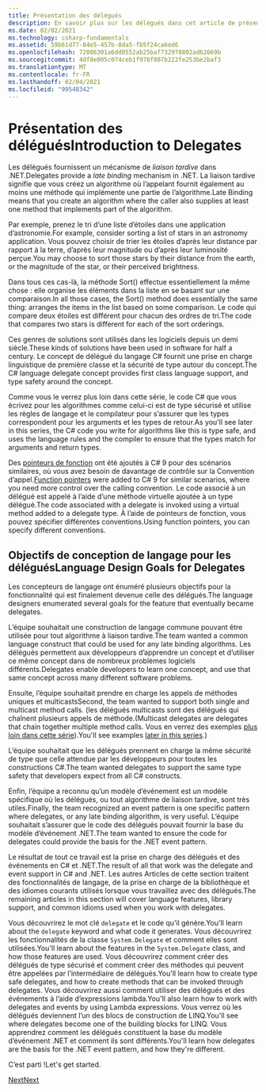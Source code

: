 ```yaml
---
title: Présentation des délégués
description: En savoir plus sur les délégués dans cet article de présentation qui présente les concepts de base et décrit les objectifs de conception de langage pour les délégués.
ms.date: 02/02/2021
ms.technology: csharp-fundamentals
ms.assetid: 59b61d77-84e5-457b-8da5-fb5f24ca6ed6
ms.openlocfilehash: 72086301a6dd0552ab25baf732978802ad62669b
ms.sourcegitcommit: 4df8e005c074ceb1f978f007b222fe253be2baf3
ms.translationtype: MT
ms.contentlocale: fr-FR
ms.lasthandoff: 02/04/2021
ms.locfileid: "99548342"
---
```

# <a name="introduction-to-delegates"></a><span data-ttu-id="39456-103">Présentation des délégués</span><span class="sxs-lookup"><span data-stu-id="39456-103">Introduction to Delegates</span></span>

<span data-ttu-id="39456-104">Les délégués fournissent un mécanisme de *liaison tardive* dans .NET.</span><span class="sxs-lookup"><span data-stu-id="39456-104">Delegates provide a *late binding* mechanism in .NET.</span></span> <span data-ttu-id="39456-105">La liaison tardive signifie que vous créez un algorithme où l’appelant fournit également au moins une méthode qui implémente une partie de l’algorithme.</span><span class="sxs-lookup"><span data-stu-id="39456-105">Late Binding means that you create an algorithm where the caller also supplies at least one method that implements part of the algorithm.</span></span>

<span data-ttu-id="39456-106">Par exemple, prenez le tri d’une liste d’étoiles dans une application d’astronomie.</span><span class="sxs-lookup"><span data-stu-id="39456-106">For example, consider sorting a list of stars in an astronomy application.</span></span>
<span data-ttu-id="39456-107">Vous pouvez choisir de trier les étoiles d’après leur distance par rapport à la terre, d’après leur magnitude ou d’après leur luminosité perçue.</span><span class="sxs-lookup"><span data-stu-id="39456-107">You may choose to sort those stars by their distance from the earth, or the magnitude of the star, or their perceived brightness.</span></span>

<span data-ttu-id="39456-108">Dans tous ces cas-là, la méthode Sort() effectue essentiellement la même chose : elle organise les éléments dans la liste en se basant sur une comparaison.</span><span class="sxs-lookup"><span data-stu-id="39456-108">In all those cases, the Sort() method does essentially the same thing: arranges the items in the list based on some comparison.</span></span> <span data-ttu-id="39456-109">Le code qui compare deux étoiles est différent pour chacun des ordres de tri.</span><span class="sxs-lookup"><span data-stu-id="39456-109">The code that compares two stars is different for each of the sort orderings.</span></span>

<span data-ttu-id="39456-110">Ces genres de solutions sont utilisés dans les logiciels depuis un demi siècle.</span><span class="sxs-lookup"><span data-stu-id="39456-110">These kinds of solutions have been used in software for half a century.</span></span>
<span data-ttu-id="39456-111">Le concept de délégué du langage C# fournit une prise en charge linguistique de première classe et la sécurité de type autour du concept.</span><span class="sxs-lookup"><span data-stu-id="39456-111">The C# language delegate concept provides first class language support, and type safety around the concept.</span></span>

<span data-ttu-id="39456-112">Comme vous le verrez plus loin dans cette série, le code C# que vous écrivez pour les algorithmes comme celui-ci est de type sécurisé et utilise les règles de langage et le compilateur pour s’assurer que les types correspondent pour les arguments et les types de retour.</span><span class="sxs-lookup"><span data-stu-id="39456-112">As you'll see later in this series, the C# code you write for algorithms like this is type safe, and uses the language rules and the compiler to ensure that the types match for arguments and return types.</span></span>

<span data-ttu-id="39456-113">Des [pointeurs de fonction](~/_csharplang/proposals/csharp-9.0/function-pointers.md) ont été ajoutés à C# 9 pour des scénarios similaires, où vous avez besoin de davantage de contrôle sur la Convention d’appel.</span><span class="sxs-lookup"><span data-stu-id="39456-113">[Function pointers](~/_csharplang/proposals/csharp-9.0/function-pointers.md) were added to C# 9 for similar scenarios, where you need more control over the calling convention.</span></span> <span data-ttu-id="39456-114">Le code associé à un délégué est appelé à l’aide d’une méthode virtuelle ajoutée à un type délégué.</span><span class="sxs-lookup"><span data-stu-id="39456-114">The code associated with a delegate is invoked using a virtual method added to a delegate type.</span></span> <span data-ttu-id="39456-115">À l’aide de pointeurs de fonction, vous pouvez spécifier différentes conventions.</span><span class="sxs-lookup"><span data-stu-id="39456-115">Using function pointers, you can specify different conventions.</span></span>

## <a name="language-design-goals-for-delegates"></a><span data-ttu-id="39456-116">Objectifs de conception de langage pour les délégués</span><span class="sxs-lookup"><span data-stu-id="39456-116">Language Design Goals for Delegates</span></span>

<span data-ttu-id="39456-117">Les concepteurs de langage ont énuméré plusieurs objectifs pour la fonctionnalité qui est finalement devenue celle des délégués.</span><span class="sxs-lookup"><span data-stu-id="39456-117">The language designers enumerated several goals for the feature that eventually became delegates.</span></span>

<span data-ttu-id="39456-118">L’équipe souhaitait une construction de langage commune pouvant être utilisée pour tout algorithme à liaison tardive.</span><span class="sxs-lookup"><span data-stu-id="39456-118">The team wanted a common language construct that could be used for any late binding algorithms.</span></span> <span data-ttu-id="39456-119">Les délégués permettent aux développeurs d’apprendre un concept et d’utiliser ce même concept dans de nombreux problèmes logiciels différents.</span><span class="sxs-lookup"><span data-stu-id="39456-119">Delegates enable developers to learn one concept, and use that same concept across many different software problems.</span></span>

<span data-ttu-id="39456-120">Ensuite, l’équipe souhaitait prendre en charge les appels de méthodes uniques et multicasts</span><span class="sxs-lookup"><span data-stu-id="39456-120">Second, the team wanted to support both single and multicast method calls.</span></span> <span data-ttu-id="39456-121">(les délégués multicasts sont des délégués qui chaînent plusieurs appels de méthode.</span><span class="sxs-lookup"><span data-stu-id="39456-121">(Multicast delegates are delegates that chain together multiple method calls.</span></span>
<span data-ttu-id="39456-122">Vous en verrez des exemples [plus loin dans cette série](delegate-class.md)).</span><span class="sxs-lookup"><span data-stu-id="39456-122">You'll see examples [later in this series](delegate-class.md).)</span></span>

<span data-ttu-id="39456-123">L’équipe souhaitait que les délégués prennent en charge la même sécurité de type que celle attendue par les développeurs pour toutes les constructions C#.</span><span class="sxs-lookup"><span data-stu-id="39456-123">The team wanted delegates to support the same type safety that developers expect from all C# constructs.</span></span>

<span data-ttu-id="39456-124">Enfin, l’équipe a reconnu qu’un modèle d’événement est un modèle spécifique où les délégués, ou tout algorithme de liaison tardive, sont très utiles.</span><span class="sxs-lookup"><span data-stu-id="39456-124">Finally, the team recognized an event pattern is one specific pattern where delegates, or any late binding algorithm, is very useful.</span></span> <span data-ttu-id="39456-125">L’équipe souhaitait s’assurer que le code des délégués pouvait fournir la base du modèle d’événement .NET.</span><span class="sxs-lookup"><span data-stu-id="39456-125">The team wanted to ensure the code for delegates could provide the basis for the .NET event pattern.</span></span>

<span data-ttu-id="39456-126">Le résultat de tout ce travail est la prise en charge des délégués et des événements en C# et .NET.</span><span class="sxs-lookup"><span data-stu-id="39456-126">The result of all that work was the delegate and event support in C# and .NET.</span></span> <span data-ttu-id="39456-127">Les autres Articles de cette section traitent des fonctionnalités de langage, de la prise en charge de la bibliothèque et des idiomes courants utilisés lorsque vous travaillez avec des délégués.</span><span class="sxs-lookup"><span data-stu-id="39456-127">The remaining articles in this section will cover language features, library support, and common idioms used when you work with delegates.</span></span>

<span data-ttu-id="39456-128">Vous découvrirez le mot clé `delegate` et le code qu’il génère.</span><span class="sxs-lookup"><span data-stu-id="39456-128">You'll learn about the `delegate` keyword and what code it generates.</span></span> <span data-ttu-id="39456-129">Vous découvrirez les fonctionnalités de la classe `System.Delegate` et comment elles sont utilisées.</span><span class="sxs-lookup"><span data-stu-id="39456-129">You'll learn about the features in the `System.Delegate` class, and how those features are used.</span></span> <span data-ttu-id="39456-130">Vous découvrirez comment créer des délégués de type sécurisé et comment créer des méthodes qui peuvent être appelées par l’intermédiaire de délégués.</span><span class="sxs-lookup"><span data-stu-id="39456-130">You'll learn how to create type safe delegates, and how to create methods that can be invoked through delegates.</span></span> <span data-ttu-id="39456-131">Vous découvrirez aussi comment utiliser des délégués et des événements à l’aide d’expressions lambda.</span><span class="sxs-lookup"><span data-stu-id="39456-131">You'll also learn how to work with delegates and events by using Lambda expressions.</span></span> <span data-ttu-id="39456-132">Vous verrez où les délégués deviennent l’un des blocs de construction de LINQ.</span><span class="sxs-lookup"><span data-stu-id="39456-132">You'll see where delegates become one of the building blocks for LINQ.</span></span> <span data-ttu-id="39456-133">Vous apprendrez comment les délégués constituent la base du modèle d’événement .NET et comment ils sont différents.</span><span class="sxs-lookup"><span data-stu-id="39456-133">You'll learn how delegates are the basis for the .NET event pattern, and how they're different.</span></span>

<span data-ttu-id="39456-134">C’est parti !</span><span class="sxs-lookup"><span data-stu-id="39456-134">Let's get started.</span></span>

[<span data-ttu-id="39456-135">Next</span><span class="sxs-lookup"><span data-stu-id="39456-135">Next</span></span>](delegate-class.md)
